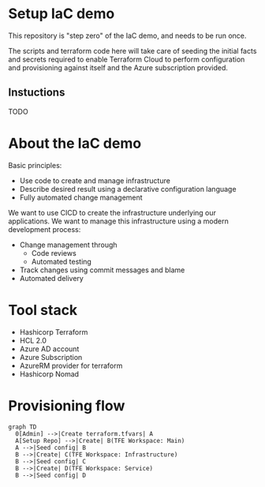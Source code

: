 # Setup IaC demo
This repository is "step zero" of the IaC demo, and needs to be run once.

The scripts and terraform code here will take care of seeding the initial facts and secrets required to enable Terraform Cloud to perform configuration and provisioning against itself and the Azure subscription provided.

## Instuctions
TODO


#  About the IaC demo

Basic principles:
- Use code to create and manage infrastructure
- Describe desired result using a declarative configuration language
- Fully automated change management

We want to use CICD to create the infrastructure underlying our applications. 
We want to manage this infrastructure using a modern development process: 

- Change management through 
    - Code reviews 
    - Automated testing
- Track changes using commit messages and blame
- Automated delivery



# Tool stack

- Hashicorp Terraform
- HCL 2.0
- Azure AD account
- Azure Subscription
- AzureRM provider for terraform
- Hashicorp Nomad

# Provisioning flow
```mermaid
graph TD
  0[Admin] -->|Create terraform.tfvars| A
  A[Setup Repo] -->|Create| B(TFE Workspace: Main)
  A -->|Seed config| B
  B -->|Create| C(TFE Workspace: Infrastructure)
  B -->|Seed config| C
  B -->|Create| D(TFE Workspace: Service)
  B -->|Seed config| D
```
